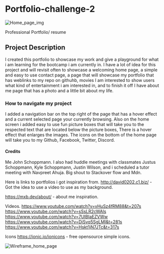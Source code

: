# Portfolio-challenge-2
![Home_page_img](https://user-images.githubusercontent.com/78288765/202634467-9274f541-9332-48dc-8ba4-19c942e6966e.jpg)

Professional Portfolio/ resume

## Project Description
I created this portfolio to showcase my work and give a playground for what i am learning for the bootcamp i am currently in. I have a lot of idea for this project and will revisit often to showcase a welcoming home page, a simple and easy to use contact page, a page that will showcase my portfolio that has weblinks to my repo on githuhb, movies I am interested to show users what kind of entertainment i am interested in, and to finish it off I have about me page that has a photo and a little bit about my life.

### How to navigate my project
I added a navigation bar on the top right of the page that has a hover effect and a current selected page your currently browsing. Also on the home screen i added easy to use fun picture boxes that will take you to the respected text that are located below the picture boxes, There is a hover effect that enlarges the images. The icons on the bottom of the home page will take you to my Github, Facebook, Twitter, Discord.

#### Credits
Me John Schoppmann.
I also had huddle meetings with classmates Justus Schoppmann, Kyle Schoppmann, Justin Wilson, and i scheduled a tutor meeting with Navpreet Ahuja.
Big shout to Stackover flow and Mdn.

Here is links to portfolios i got inspiration from.
http://david0202.c1.biz/ - Got the idea to use a video to use as my background.

https://mxb.dev/about/ - about me inspiration.

Videos.
https://www.youtube.com/watch?v=vHuSz4fRM88&t=207s
https://www.youtube.com/watch?v=sSsLR2cWAls
https://www.youtube.com/watch?v=7UIBIaEZVWw
https://www.youtube.com/watch?v=DiSvq5SgLMI&t=281s
https://www.youtube.com/watch?v=Hskt1jN7JTc&t=317s

Icons
https://ionic.io/ionicons - free opensource simple icons.

![Wireframe_home_page](https://user-images.githubusercontent.com/78288765/202637733-90e65375-ed37-4213-b8f0-8391bf067c6b.png)


